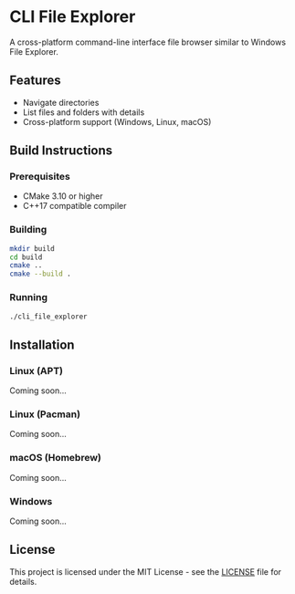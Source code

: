 # CLI File Explorer

A cross-platform command-line interface file browser similar to Windows File Explorer.

## Features

- Navigate directories
- List files and folders with details
- Cross-platform support (Windows, Linux, macOS)

## Build Instructions

### Prerequisites

- CMake 3.10 or higher
- C++17 compatible compiler

### Building

```bash
mkdir build
cd build
cmake ..
cmake --build .
```

### Running

```bash
./cli_file_explorer
```

## Installation

### Linux (APT)

Coming soon...

### Linux (Pacman)

Coming soon...

### macOS (Homebrew)

Coming soon...

### Windows

Coming soon...

## License

This project is licensed under the MIT License - see the [LICENSE](LICENSE) file for details.

